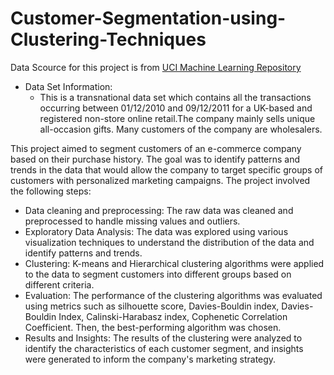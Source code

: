 # Customer-Segmentation-using-Clustering-Techniques

Data Scource for this project is from <a href="https://archive.ics.uci.edu/ml/datasets/Online+Retail#"> UCI Machine Learning Repository </a>
- Data Set Information:
    - This is a transnational data set which contains all the transactions occurring between 01/12/2010 and 09/12/2011 for a UK-based and registered non-store online retail.The company mainly sells unique all-occasion gifts. Many customers of the company are wholesalers.


This project aimed to segment customers of an e-commerce company based on their purchase history. The goal was to identify patterns and trends in the data that would allow the company to target specific groups of customers with personalized marketing campaigns. The project involved the following steps:

- Data cleaning and preprocessing: The raw data was cleaned and preprocessed to handle missing values and outliers.
- Exploratory Data Analysis: The data was explored using various visualization techniques to understand the distribution of the data and identify patterns and trends.
- Clustering: K-means and Hierarchical clustering algorithms were applied to the data to segment customers into different groups based on different criteria.
- Evaluation: The performance of the clustering algorithms was evaluated using metrics such as silhouette score, Davies-Bouldin index, Davies-Bouldin Index, Calinski-Harabasz index, Cophenetic Correlation Coefficient. Then, the best-performing algorithm was chosen.
- Results and Insights: The results of the clustering were analyzed to identify the characteristics of each customer segment, and insights were generated to inform the company's marketing strategy.
